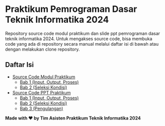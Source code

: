 # Praktikum Pemrograman Dasar Teknik Informatika 2024
Repository source code modul praktikum dan slide ppt pemrograman dasar teknik informatika 2024. Untuk mengakses source code, bisa membuka code yang ada di repository secara manual melalui daftar isi di bawah atau dengan melakukan clone repository.    

## Daftar Isi
- [Source Code Modul Praktikum](https://github.com/nathakusuma/praktikum-pemrograman-dasar-tif/tree/main/modul)
  - [Bab 1 (Input, Output, Proses)](https://github.com/nathakusuma/praktikum-pemrograman-dasar-tif/tree/main/modul/bab1)
  - [Bab 2 (Seleksi Kondisi)](https://github.com/nathakusuma/praktikum-pemrograman-dasar-tif/tree/main/modul/bab1)
- [Source Code PPT Praktikum](https://github.com/nathakusuma/praktikum-pemrograman-dasar-tif/tree/main/praktikum)
  - [Bab 1 (Input, Output, Proses)](https://github.com/nathakusuma/praktikum-pemrograman-dasar-tif/tree/main/praktikum/bab1)
  - [Bab 2 (Seleksi Kondisi)](https://github.com/nathakusuma/praktikum-pemrograman-dasar-tif/tree/main/praktikum/bab2)
  - [Bab 3 (Pengulangan)](https://github.com/nathakusuma/praktikum-pemrograman-dasar-tif/tree/main/praktikum/bab3)
 
**Made with ❤️ by Tim Asisten Praktikum Teknik Informatika 2024**
